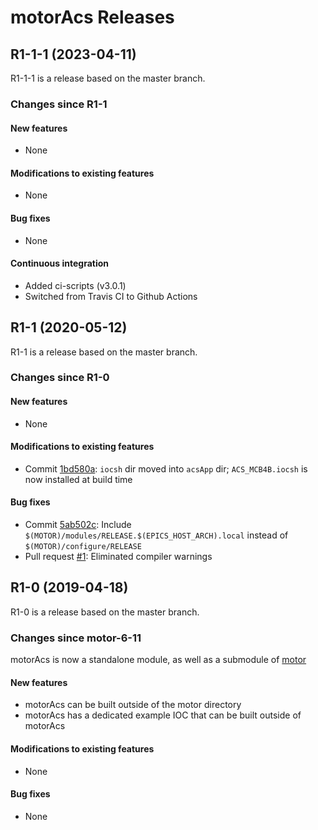 # motorAcs Releases

## __R1-1-1 (2023-04-11)__
R1-1-1 is a release based on the master branch.  

### Changes since R1-1

#### New features
* None

#### Modifications to existing features
* None

#### Bug fixes
* None

#### Continuous integration
* Added ci-scripts (v3.0.1)
* Switched from Travis CI to Github Actions

## __R1-1 (2020-05-12)__
R1-1 is a release based on the master branch.  

### Changes since R1-0

#### New features
* None

#### Modifications to existing features
* Commit [1bd580a](https://github.com/epics-motor/motorAcs/commit/1bd580a87869fb140939978c0b06856917282da9): ``iocsh`` dir moved into ``acsApp`` dir; ``ACS_MCB4B.iocsh`` is now installed at build time 

#### Bug fixes
* Commit [5ab502c](https://github.com/epics-motor/motorAcs/commit/5ab502c53ac81885e2a511ade95f22d0a0db4f43): Include ``$(MOTOR)/modules/RELEASE.$(EPICS_HOST_ARCH).local`` instead of ``$(MOTOR)/configure/RELEASE``
* Pull request [#1](https://github.com/epics-motor/motorAcs/pull/1): Eliminated compiler warnings

## __R1-0 (2019-04-18)__
R1-0 is a release based on the master branch.  

### Changes since motor-6-11

motorAcs is now a standalone module, as well as a submodule of [motor](https://github.com/epics-modules/motor)

#### New features
* motorAcs can be built outside of the motor directory
* motorAcs has a dedicated example IOC that can be built outside of motorAcs

#### Modifications to existing features
* None

#### Bug fixes
* None
